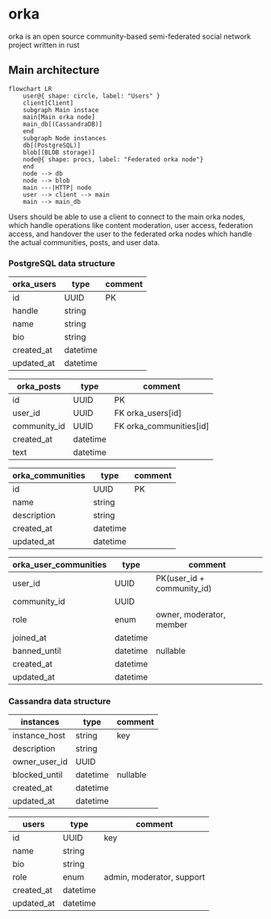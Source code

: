 # orka

orka is an open source community-based semi-federated social network project written in rust

## Main architecture

```mermaid
flowchart LR
    user@{ shape: circle, label: "Users" }
    client[Client]
    subgraph Main instace
    main[Main orka node]
    main_db[(CassandraDB)]
    end
    subgraph Node instances
    db[(PostgreSQL)]
    blob[(BLOB storage)]
    node@{ shape: procs, label: "Federated orka node"}
    end
    node --> db
    node --> blob
    main ---|HTTP| node
    user --> client --> main
    main --> main_db
```

Users should be able to use a client to connect to the main orka nodes, which handle operations like content moderation, user access, federation access, and handover the user to the federated orka nodes which handle the actual communities, posts, and user data. 

### PostgreSQL data structure

|orka_users|type|comment|
|-|-|-|
|id |UUID|PK|
|handle|string||
|name|string||
|bio|string||
|created_at|datetime||
|updated_at|datetime||

|orka_posts|type|comment|
|-|-|-|
|id|UUID|PK|
|user_id|UUID|FK orka_users[id]|
|community_id|UUID|FK orka_communities[id]|
|created_at|datetime||
|text|datetime||

|orka_communities|type|comment|
|-|-|-|
|id|UUID|PK|
|name|string||
|description|string||
|created_at|datetime||
|updated_at|datetime||

|orka_user_communities|type|comment|
|-|-|-|
|user_id|UUID|PK(user_id + community_id)|
|community_id|UUID||
|role|enum|owner, moderator, member|
|joined_at|datetime||
|banned_until|datetime|nullable|
|created_at|datetime||
|updated_at|datetime||

### Cassandra data structure

|instances|type|comment|
|-|-|-|
|instance_host|string|key|
|description|string||
|owner_user_id|UUID||
|blocked_until|datetime|nullable|
|created_at|datetime||
|updated_at|datetime||

|users|type|comment|
|-|-|-|
|id|UUID|key|
|name|string||
|bio|string||
|role|enum|admin, moderator, support|
|created_at|datetime||
|updated_at|datetime||

